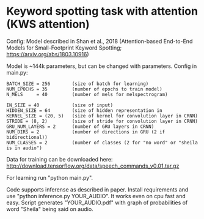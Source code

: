 # Keyword spotting task with attention (KWS attention)

Config:
Model described in Shan et al., 2018 (Attention-based End-to-End Models for Small-Footprint Keyword Spotting; https://arxiv.org/abs/1803.10916)

Model is ~144k parameters, but can be changed with parameters. 
Config in main.py:
    
    BATCH_SIZE = 256        (size of batch for learning)
    NUM_EPOCHS = 35         (number of epochs to train model)
    N_MELS     = 40         (number of mels for melspectrogram)

    IN_SIZE = 40            (size of input)
    HIDDEN_SIZE = 64        (size of hidden representation in 
    KERNEL_SIZE = (20, 5)   (size of kernel for convolution layer in CRNN)
    STRIDE = (8, 2)         (size of stride for convolution layer in CRNN)
    GRU_NUM_LAYERS = 2      (number of GRU layers in CRNN)
    NUM_DIRS = 2            (number of directions in GRU (2 if bidirectional))
    NUM_CLASSES = 2         (number of classes (2 for "no word" or "sheila is in audio")

Data for training can be downloaded here:
http://download.tensorflow.org/data/speech_commands_v0.01.tar.gz

For learning run "python main.py".

Code supports inferense as described in paper. Install requirements and use "python inference.py YOUR_AUDIO". It works even on cpu fast and easy. 
Script generates "YOUR_AUDIO.pdf" with graph of probabilities of word "Sheila" being said on audio.  
